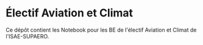 # Électif Aviation et Climat

Ce dépôt contient les Notebook pour les BE de l'électif Aviation et Climat de l'ISAE-SUPAERO.
